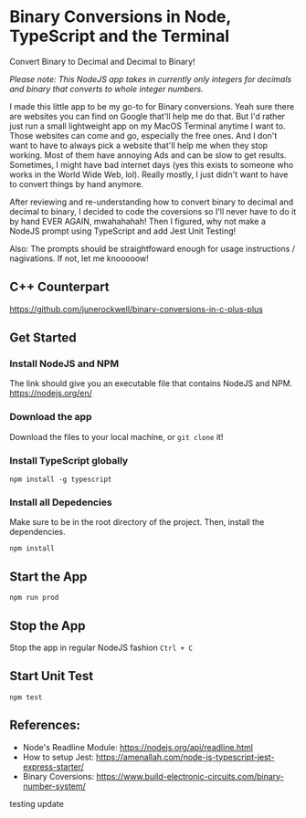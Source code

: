 # Binary Conversions in Node, TypeScript and the Terminal

Convert Binary to Decimal and Decimal to Binary!

*Please note: This NodeJS app takes in currently only integers for decimals and binary that converts to whole integer numbers.*

I made this little app to be my go-to for Binary conversions. Yeah sure there are websites you can find on Google that'll help me do that. But I'd rather just run a small lightweight app on my MacOS Terminal anytime I want to. Those websites can come and go, especially the free ones. And I don't want to have to always pick a website that'll help me when they stop working. Most of them have annoying Ads and can be slow to get results. Sometimes, I might have bad internet days (yes this exists to someone who works in the World Wide Web, lol). Really mostly, I just didn't want to have to convert things by hand anymore. 

After reviewing and re-understanding how to convert binary to decimal and decimal to binary, I decided to code the coversions so I'll never have to do it by hand EVER AGAIN, mwahahahah! Then I figured, why not make a NodeJS prompt using TypeScript and add Jest Unit Testing!

Also: The prompts should be straightfoward enough for usage instructions / nagivations. If not, let me knooooow!

## C++ Counterpart
https://github.com/junerockwell/binary-conversions-in-c-plus-plus

## Get Started
### Install NodeJS and NPM
The link should give you an executable file that contains NodeJS and NPM.
https://nodejs.org/en/

### Download the app
Download the files to your local machine, or `git clone` it!

### Install TypeScript globally

`npm install -g typescript`

### Install all Depedencies
Make sure to be in the root directory of the project. Then, install the dependencies.

`npm install`

## Start the App

`npm run prod`

## Stop the App

Stop the app in regular NodeJS fashion
`Ctrl + C`

## Start Unit Test

`npm test`

## References:

- Node's Readline Module: https://nodejs.org/api/readline.html
- How to setup Jest: https://amenallah.com/node-js-typescript-jest-express-starter/
- Binary Coversions: https://www.build-electronic-circuits.com/binary-number-system/

testing update